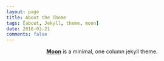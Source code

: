 ```yaml
---
layout: page
title: About the Theme
tags: [about, Jekyll, theme, moon]
date: 2016-03-21
comments: false
---
```


<center><a href="https://panghalamit.github.io/"><b>Moon</b></a> is a minimal, one column jekyll theme.</center>
